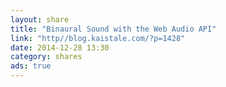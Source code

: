 ```yaml
---
layout: share
title: "Binaural Sound with the Web Audio API"
link: "http//blog.kaistale.com/?p=1428"
date: 2014-12-28 13:30
category: shares
ads: true
---
```

